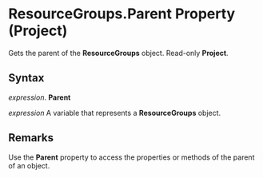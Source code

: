 
# ResourceGroups.Parent Property (Project)

Gets the parent of the  **ResourceGroups** object. Read-only **Project**.


## Syntax

 _expression_. **Parent**

 _expression_ A variable that represents a **ResourceGroups** object.


## Remarks

Use the  **Parent** property to access the properties or methods of the parent of an object.

